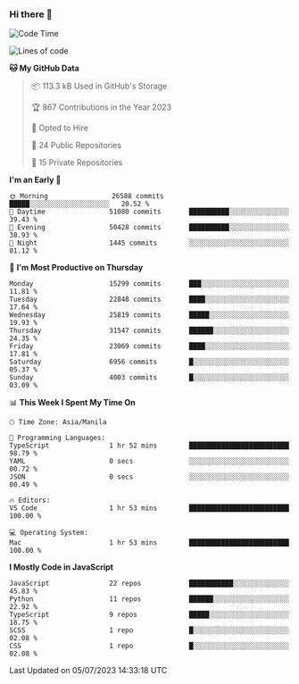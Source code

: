 ### Hi there 👋

<!--START_SECTION:waka-->
![Code Time](http://img.shields.io/badge/Code%20Time-333%20hrs-blue)

![Lines of code](https://img.shields.io/badge/From%20Hello%20World%20I%27ve%20Written-57.6%20million%20lines%20of%20code-blue)

**🐱 My GitHub Data** 

> 📦 113.3 kB Used in GitHub's Storage 
 > 
> 🏆 867 Contributions in the Year 2023
 > 
> 💼 Opted to Hire
 > 
> 📜 24 Public Repositories 
 > 
> 🔑 15 Private Repositories 
 > 
**I'm an Early 🐤** 

```text
🌞 Morning                26588 commits       █████░░░░░░░░░░░░░░░░░░░░   20.52 % 
🌆 Daytime                51080 commits       ██████████░░░░░░░░░░░░░░░   39.43 % 
🌃 Evening                50428 commits       ██████████░░░░░░░░░░░░░░░   38.93 % 
🌙 Night                  1445 commits        ░░░░░░░░░░░░░░░░░░░░░░░░░   01.12 % 
```
📅 **I'm Most Productive on Thursday** 

```text
Monday                   15299 commits       ███░░░░░░░░░░░░░░░░░░░░░░   11.81 % 
Tuesday                  22848 commits       ████░░░░░░░░░░░░░░░░░░░░░   17.64 % 
Wednesday                25819 commits       █████░░░░░░░░░░░░░░░░░░░░   19.93 % 
Thursday                 31547 commits       ██████░░░░░░░░░░░░░░░░░░░   24.35 % 
Friday                   23069 commits       ████░░░░░░░░░░░░░░░░░░░░░   17.81 % 
Saturday                 6956 commits        █░░░░░░░░░░░░░░░░░░░░░░░░   05.37 % 
Sunday                   4003 commits        █░░░░░░░░░░░░░░░░░░░░░░░░   03.09 % 
```


📊 **This Week I Spent My Time On** 

```text
🕑︎ Time Zone: Asia/Manila

💬 Programming Languages: 
TypeScript               1 hr 52 mins        █████████████████████████   98.79 % 
YAML                     0 secs              ░░░░░░░░░░░░░░░░░░░░░░░░░   00.72 % 
JSON                     0 secs              ░░░░░░░░░░░░░░░░░░░░░░░░░   00.49 % 

🔥 Editors: 
VS Code                  1 hr 53 mins        █████████████████████████   100.00 % 

💻 Operating System: 
Mac                      1 hr 53 mins        █████████████████████████   100.00 % 
```

**I Mostly Code in JavaScript** 

```text
JavaScript               22 repos            ███████████░░░░░░░░░░░░░░   45.83 % 
Python                   11 repos            ██████░░░░░░░░░░░░░░░░░░░   22.92 % 
TypeScript               9 repos             █████░░░░░░░░░░░░░░░░░░░░   18.75 % 
SCSS                     1 repo              █░░░░░░░░░░░░░░░░░░░░░░░░   02.08 % 
CSS                      1 repo              █░░░░░░░░░░░░░░░░░░░░░░░░   02.08 % 
```




 Last Updated on 05/07/2023 14:33:18 UTC
<!--END_SECTION:waka-->

